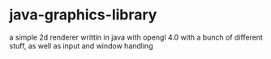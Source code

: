 # java-graphics-library
a simple 2d renderer writtin in java with opengl 4.0 with a bunch of different stuff, as well as input and window handling
